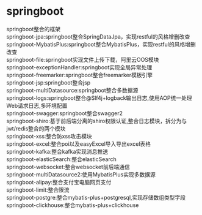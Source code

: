 # springboot
springboot整合的框架\
springboot-jpa:springboot整合SpringDataJpa，实现restful的风格增删改查\
springboot-MybatisPlus:springboot整合MybatisPlus，实现restful的风格增删改查\
springboot-file:springboot实现文件上传下载，阿里云OOS模块\
springboot-exceptionHandler:springboot实现全局异常处理\
springboot-freemarker:springboot整合freemarker模板引擎\
springboot-jsp:springboot整合jsp\
springboot-multiDatasource:springboot整合多数据源\
springboot-logs:springboot整合@Slf4j+logback输出日志,使用AOP统一处理Web请求日志,多环境配置\
springboot-swagger:springboot整合swagger2\
springboot-shiro:基于前后端分离的shiro权限认证,整合日志模块，拆分为与jwt/redis整合的两个模块\
springboot-xss:整合防xss攻击模块\
springboot-excel:整合poi以及easyExcel导入导出excel表格\
springboot-kafka:整合kafka实现消息推送\
springboot-elasticSearch:整合elasticSearch\
springboot-websocket:整合websocket前后端通信\
springboot-multiDatasource2:使用MybatisPlus实现多数据源\
springboot-alipay:整合支付宝电脑网页支付\
springboot-limit:整合限流\
springboot-postgre:整合mybatis-plus+postgresql,实现存储数组类型字段\
springboot-clickhouse:整合mybatis-plus+clickhouse